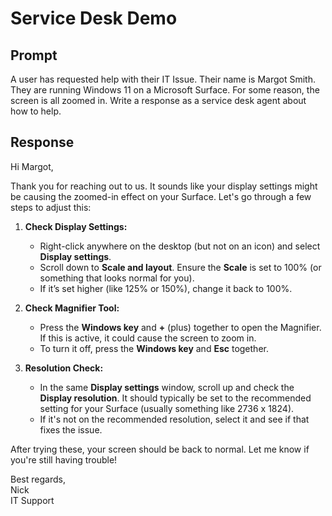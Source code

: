 # Service Desk Demo

## Prompt

A user has requested help with their IT Issue. Their name is Margot Smith. They are running Windows 11 on a Microsoft Surface. For some reason, the screen is all zoomed in. Write a response as a service desk agent about how to help.

## Response

Hi Margot,

Thank you for reaching out to us. It sounds like your display settings might be causing the zoomed-in effect on your Surface. Let's go through a few steps to adjust this:

1. **Check Display Settings:**
   - Right-click anywhere on the desktop (but not on an icon) and select **Display settings**.
   - Scroll down to **Scale and layout**. Ensure the **Scale** is set to 100% (or something that looks normal for you).
   - If it’s set higher (like 125% or 150%), change it back to 100%.

2. **Check Magnifier Tool:**
   - Press the **Windows key** and **+** (plus) together to open the Magnifier. If this is active, it could cause the screen to zoom in.
   - To turn it off, press the **Windows key** and **Esc** together.

3. **Resolution Check:**
   - In the same **Display settings** window, scroll up and check the **Display resolution**. It should typically be set to the recommended setting for your Surface (usually something like 2736 x 1824).
   - If it's not on the recommended resolution, select it and see if that fixes the issue.

After trying these, your screen should be back to normal. Let me know if you're still having trouble!

Best regards,  
Nick  
IT Support

